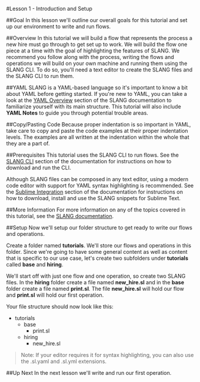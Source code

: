 #Lesson 1 - Introduction and Setup

##Goal
In this lesson we'll outline our overall goals for this tutorial and set up our environment to write and run flows.

##Overview
In this tutorial we will build a flow that represents the process a new hire must go through to get set up to work. We will build the flow one piece at a time with the goal of highlighting the features of SLANG. We recommend you follow along with the process, writing the flows and operations we will build on your own machine and running them using the SLANG CLI. To do so, you'll need a text editor to create the SLANG files and  the SLANG CLI to run them.  

##YAML
SLANG is a YAML-based language so it's important to know a bit about YAML before getting started. If you're new to YAML, you can take a look at the [YAML Overview](#/docs#yaml-overview) section of the SLANG documentation to familiarize yourself with its main structure. This tutorial will also include **YAML Notes** to guide you through potential trouble areas.

##Copy/Pasting Code
Because proper indentation is so important in YAML, take care to copy and paste the code examples at their proper indentation levels. The examples are all written at the indentation within the whole that they are a part of.

##Prerequisites
This tutorial uses the SLANG CLI to run flows. See the [SLANG CLI](#/docs#slang-cli) section of the documentation for instructions on how to download and run the CLI.

Although SLANG files can be composed in any text editor, using a modern code editor with support for YAML syntax highlighting is recommended. See the [Sublime Integration](#/docs#sublime-integration) section of the documentation for instructions on how to download, install and use the SLANG snippets for Sublime Text.

##More Information
For more information on any of the topics covered in this tutorial, see the [SLANG documentation](#/docs#slang).

##Setup
Now we'll setup our folder structure to get ready to write our flows and operations.

Create a folder named **tutorials**. We'll store our flows and operations in this folder. Since we're going to have some general content as well as content that is specific to our use case, let's create two subfolders under **tutorials** called **base** and **hiring**. 

We'll start off with just one flow and one operation, so create two SLANG files. In the **hiring** folder create a file named **new\_hire.sl** and in the **base** folder create a file named **print.sl**. The file **new\_hire.sl** will hold our flow and **print.sl** will hold our first operation.

Your file structure should now look like this:

+ tutorials
    + base
        + print.sl
    + hiring
        + new_hire.sl 

> Note: If your editor requires it for syntax highlighting, you can also use the .sl.yaml and .sl.yml extensions. 

##Up Next
In the next lesson we'll write and run our first operation.
